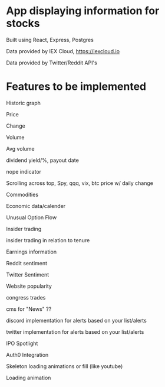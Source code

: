 # App displaying information for stocks

Built using React, Express, Postgres

Data provided by IEX Cloud, https://iexcloud.io

Data provided by Twitter/Reddit API's

# Features to be implemented

Historic graph

Price

Change

Volume

Avg volume

dividend yield/%, payout date

nope indicator

Scrolling across top, Spy, qqq, vix, btc price w/ daily change

Commodities

Economic data/calender

Unusual Option Flow

Insider trading

insider trading in relation to tenure

Earnings information

Reddit sentiment

Twitter Sentiment

Website popularity

congress trades

cms for "News" ??

discord implementation for alerts based on your list/alerts

twitter implementation for alerts based on your list/alerts

IPO Spotlight

Auth0 Integration

Skeleton loading animations or fill (like youtube) 

Loading animation